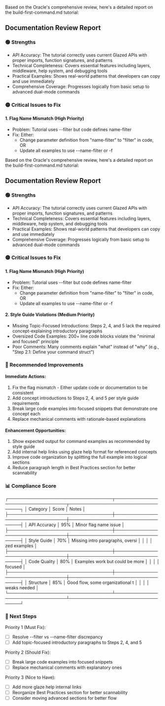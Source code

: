 Based on the Oracle's comprehensive review, here's a detailed report on the build-first-command.md tutorial:

## Documentation Review Report

### 🟢 Strengths

   * API Accuracy: The tutorial correctly uses current Glazed APIs with proper imports, function signatures,
 and patterns
   * Technical Completeness: Covers essential features including layers, middleware, help system, and
debugging tools
   * Practical Examples: Shows real-world patterns that developers can copy and use immediately
   * Comprehensive Coverage: Progresses logically from basic setup to advanced dual-mode commands

### 🟡 Critical Issues to Fix

#### 1. Flag Name Mismatch (High Priority)

   * Problem: Tutorial uses --filter but code defines name-filter
   * Fix: Either:
      * Change parameter definition from "name-filter" to "filter" in code, OR
      * Update all examples to use --name-filter or -f

Based on the Oracle's comprehensive review, here's a detailed report on the build-first-command.md tutorial:

## Documentation Review Report

### 🟢 Strengths

   * API Accuracy: The tutorial correctly uses current Glazed APIs with proper imports, function signatures,
 and patterns
   * Technical Completeness: Covers essential features including layers, middleware, help system, and
debugging tools
   * Practical Examples: Shows real-world patterns that developers can copy and use immediately
   * Comprehensive Coverage: Progresses logically from basic setup to advanced dual-mode commands

### 🟡 Critical Issues to Fix

#### 1. Flag Name Mismatch (High Priority)

   * Problem: Tutorial uses --filter but code defines name-filter
   * Fix: Either:
      * Change parameter definition from "name-filter" to "filter" in code, OR
      * Update all examples to use --name-filter or -f

#### 2. Style Guide Violations (Medium Priority)

   * Missing Topic-Focused Introductions: Steps 2, 4, and 5 lack the required concept-explaining
introductory paragraphs
   * Oversized Code Examples: 200+ line code blocks violate the "minimal and focused" principle
   * Poor Comments: Many comments explain "what" instead of "why" (e.g., "Step 2.1: Define your command
struct")

### 🔧 Recommended Improvements

#### Immediate Actions:

   1. Fix the flag mismatch - Either update code or documentation to be consistent
   2. Add concept introductions to Steps 2, 4, and 5 per style guide requirements
   3. Break large code examples into focused snippets that demonstrate one concept each
   4. Replace mechanical comments with rationale-based explanations

#### Enhancement Opportunities:

   1. Show expected output for command examples as recommended by style guide
   2. Add internal help links using glaze help format for referenced concepts
   3. Improve code organization by splitting the full example into logical sections
   4. Reduce paragraph length in Best Practices section for better scannability

### 📊 Compliance Score

┌──────────────────────────────────┬──────────────────────────────────┬──────────────────────────────────┐
│ Category                         │ Score                            │ Notes                            │
├──────────────────────────────────┼──────────────────────────────────┼──────────────────────────────────┤
│ API Accuracy                     │ 95%                              │ Minor flag name issue            │
├──────────────────────────────────┼──────────────────────────────────┼──────────────────────────────────┤
│ Style Guide                      │ 70%                              │ Missing intro paragraphs, oversi │
│                                  │                                  │ zed examples                     │
├──────────────────────────────────┼──────────────────────────────────┼──────────────────────────────────┤
│ Code Quality                     │ 80%                              │ Examples work but could be more  │
│                                  │                                  │ focused                          │
├──────────────────────────────────┼──────────────────────────────────┼──────────────────────────────────┤
│ Structure                        │ 85%                              │ Good flow, some organizational t │
│                                  │                                  │ weaks needed                     │
└──────────────────────────────────┴──────────────────────────────────┴──────────────────────────────────┘

### 🎯 Next Steps

Priority 1 (Must Fix):

   * [ ] Resolve --filter vs --name-filter discrepancy
   * [ ] Add topic-focused introductory paragraphs to Steps 2, 4, and 5

Priority 2 (Should Fix):

   * [ ] Break large code examples into focused snippets
   * [ ] Replace mechanical comments with explanatory ones

Priority 3 (Nice to Have):

   * [ ] Add more glaze help internal links
   * [ ] Reorganize Best Practices section for better scannability
   * [ ] Consider moving advanced sections for better flow